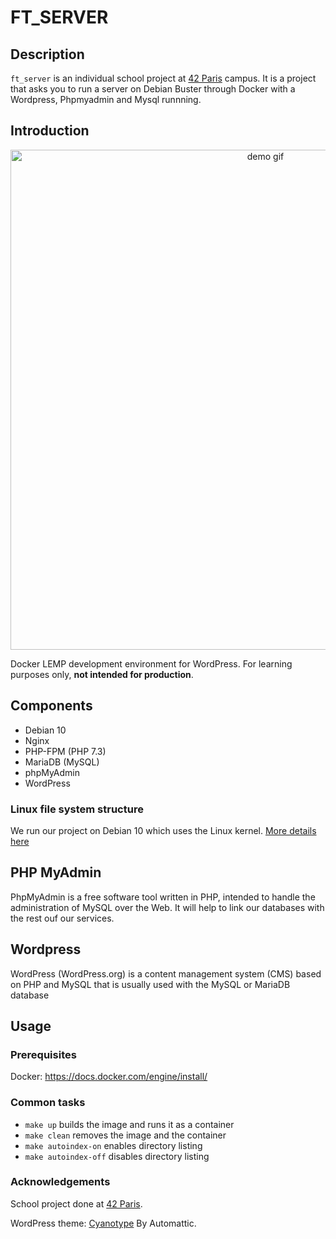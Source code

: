 # FT_SERVER

## Description

`ft_server` is an individual school project at [42 Paris](https://www.42.fr) campus.
It is a project that asks you to run a server on Debian Buster through Docker with a Wordpress, Phpmyadmin and Mysql runnning.

## Introduction

<p align="center">
  <img src="assets/index-demo.gif" alt="demo gif" width="800" />
</p>

Docker LEMP development environment for WordPress. For learning purposes only, **not intended for production**.

## Components

* Debian 10
* Nginx
* PHP-FPM (PHP 7.3)
* MariaDB (MySQL)
* phpMyAdmin
* WordPress

### Linux file system structure
We run our project on Debian 10 which uses the Linux kernel.
[More details here](https://www.howtogeek.com/117435/htg-explains-the-linux-directory-structure-explained/)

## PHP MyAdmin
PhpMyAdmin is a free software tool written in PHP, intended to handle the administration of MySQL over the Web.
It will help to link our databases with the rest ouf our services.

## Wordpress
WordPress (WordPress.org) is a content management system (CMS) based on PHP and MySQL that is usually used with the MySQL or MariaDB database

## Usage

### Prerequisites

Docker: https://docs.docker.com/engine/install/

### Common tasks

* `make up` builds the image and runs it as a container
* `make clean` removes the image and the container
* `make autoindex-on` enables directory listing
* `make autoindex-off` disables directory listing

### Acknowledgements

School project done at [42 Paris](https://www.42.fr).

WordPress theme: [Cyanotype](https://wordpress.org/themes/cyanotype/) By Automattic.
